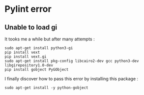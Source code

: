 # Pylint error

## Unable to load gi

It tooks me a while but after many attempts :

```
sudo apt-get install python3-gi
pip install vext
pip install vext.gi
sudo apt-get install pkg-config libcairo2-dev gcc python3-dev libgirepository1.0-dev
pip install gobject PyGObject
```

I finally discover how to pass this error by installing this package :

```
sudo apt-get install -y python-gobject
```
